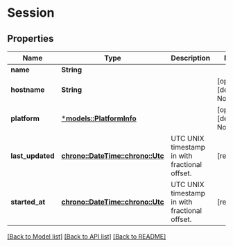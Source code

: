 # Session

## Properties
Name | Type | Description | Notes
------------ | ------------- | ------------- | -------------
**name** | **String** |  | 
**hostname** | **String** |  | [optional] [default to None]
**platform** | [***models::PlatformInfo**](PlatformInfo.md) |  | [optional] [default to None]
**last_updated** | [**chrono::DateTime::<chrono::Utc>**](DateTime.md) | UTC UNIX timestamp in with fractional offset. | [readonly] 
**started_at** | [**chrono::DateTime::<chrono::Utc>**](DateTime.md) | UTC UNIX timestamp in with fractional offset. | [readonly] 

[[Back to Model list]](../README.md#documentation-for-models) [[Back to API list]](../README.md#documentation-for-api-endpoints) [[Back to README]](../README.md)



